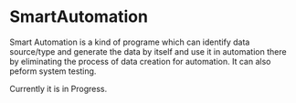 # SmartAutomation
Smart Automation is a kind of programe which can identify data source/type and generate the data by itself and use it in automation there by eliminating the process of data creation for automation. 
It can also peform system testing.


Currently it is in Progress.

